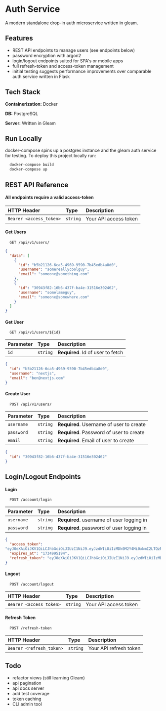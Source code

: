 
# Auth Service

A modern standalone drop-in auth microservice written in gleam.


## Features

- REST API endpoints to manage users (see endpoints below)
- password encryption with argon2
- login/logout endpoints suited for SPA's or mobile apps
- full refresh-token and access-token management
- initial testing suggests performance improvements over comparable auth service written in Flask


## Tech Stack

**Containerization:** Docker

**DB:** PostgreSQL

**Server:** Written in Gleam




## Run Locally
docker-compose spins up a postgres instance and the gleam auth service for testing.
To deploy this project locally run:

```bash
  docker-compose build
  docker-compose up
```


## REST API Reference


#### All endpoints require a valid access-token


| HTTP Header | Type     | Description                |
| :-------- | :------- | :------------------------- |
| `Bearer <access_token>` | `string` | Your API access token |

#### Get Users

```http
  GET /api/v1/users/
```

```json
{
  "data": [
    {
      "id": "b5b21126-6ca5-4969-9590-7b45edb4a8d0",
      "username": "somereallycoolguy",
      "email": "someone@something.com"
    },
    {
      "id": "30943f82-16b6-437f-ba4e-31516e302462",
      "username": "somelameguy",
      "email": "someone@somewhere.com"
    }
  ]
}
```


#### Get User

```http
  GET /api/v1/users/${id}
```

| Parameter | Type     | Description                       |
| :-------- | :------- | :-------------------------------- |
| `id`      | `string` | **Required**. Id of user to fetch |

```json
{
  "id": "b5b21126-6ca5-4969-9590-7b45edb4a8d0",
  "username": "nextjs",
  "email": "ben@nextjs.com"
}
```


#### Create User

```http
  POST /api/v1/users/
```

| Parameter | Type     | Description                       |
| :-------- | :------- | :-------------------------------- |
| `username`      | `string` | **Required**. Username of user to create|
| `password`      | `string` | **Required**. Password of user to create|
| `email`      | `string` | **Required**. Email of user to create|

```json
{
  "id": "30943f82-16b6-437f-ba4e-31516e302462"
}
```

## Login/Logout Endpoints


#### Login

```http
  POST /account/login
```

| Parameter | Type     | Description                       |
| :-------- | :------- | :-------------------------------- |
| `username`      | `string` | **Required**. username of user logging in |
| `password`      | `string` | **Required**. password of user logging in |

```json
{
  "access_token": 
"eyJ0eXAiOiJKV1QiLCJhbGciOiJIUzI1NiJ9.eyJzdWIiOiIzMDk0M2Y4Mi0xNmI2LTQzN2YtYmE0ZS0zMTUxNmUzMDI0NjIiLCJqdGkiOiIzODkiLCJpc3MiOiJhY2Nlc3MtdG9rZW4iLCJpYXQiOjE3MzQ5OTQyOTQsImV4cCI6MTczNDk5NTE5NH0.ghSF8VsdFKK9JfJCKFDaAZF5l_s4uFBeRkA8BmI1mZ8",
  "expires_at": "1734995194",
  "refresh_token": "eyJ0eXAiOiJKV1QiLCJhbGciOiJIUzI1NiJ9.eyJzdWIiOiIzMDk0M2Y4Mi0xNmI2LTQzN2YtYmE0ZS0zMTUxNmUzMDI0NjIiLCJqdGkiOiI3MDAiLCJpc3MiOiJyZWZyZXNoLXRva2VuIiwiaWF0IjoxNzM0OTkyMTcxLCJleHAiOjE3Mzc2MjA0NTl9.YW1R6AmLj2dAleczLMnTTDF9oOaIprk-oeIIlejchlA"
}
```

#### Logout

```http
  POST /account/logout
```

| HTTP Header | Type     | Description                |
| :-------- | :------- | :------------------------- |
| `Bearer <access_token>` | `string` | Your API access token |

#### Refresh Token

```http
  POST /refresh-token
```

| HTTP Header | Type     | Description                |
| :-------- | :------- | :------------------------- |
| `Bearer <refresh_token>` | `string` | Your API refresh token |


## Todo

- refactor views (still learning Gleam)
- api pagination
- api docs server
- add test coverage
- token caching
- CLI admin tool
